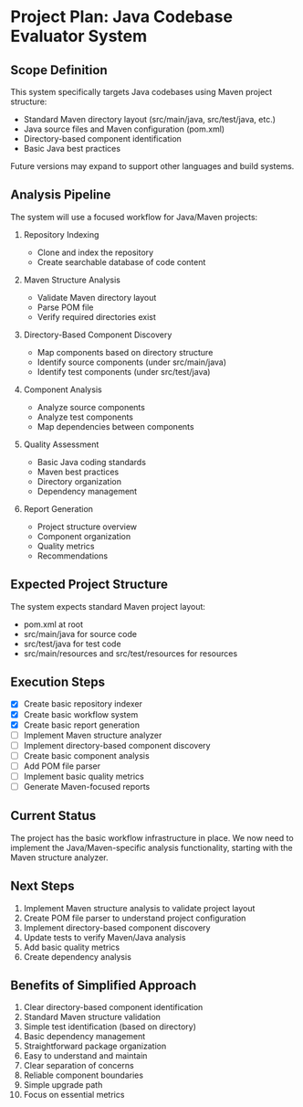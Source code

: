 # Project Plan: Java Codebase Evaluator System

## Scope Definition

This system specifically targets Java codebases using Maven project structure:

- Standard Maven directory layout (src/main/java, src/test/java, etc.)
- Java source files and Maven configuration (pom.xml)
- Directory-based component identification
- Basic Java best practices

Future versions may expand to support other languages and build systems.

## Analysis Pipeline

The system will use a focused workflow for Java/Maven projects:

1. Repository Indexing

   - Clone and index the repository
   - Create searchable database of code content

2. Maven Structure Analysis

   - Validate Maven directory layout
   - Parse POM file
   - Verify required directories exist

3. Directory-Based Component Discovery

   - Map components based on directory structure
   - Identify source components (under src/main/java)
   - Identify test components (under src/test/java)

4. Component Analysis

   - Analyze source components
   - Analyze test components
   - Map dependencies between components

5. Quality Assessment

   - Basic Java coding standards
   - Maven best practices
   - Directory organization
   - Dependency management

6. Report Generation
   - Project structure overview
   - Component organization
   - Quality metrics
   - Recommendations

## Expected Project Structure

The system expects standard Maven project layout:

- pom.xml at root
- src/main/java for source code
- src/test/java for test code
- src/main/resources and src/test/resources for resources

## Execution Steps

- [x] Create basic repository indexer
- [x] Create basic workflow system
- [x] Create basic report generation
- [ ] Implement Maven structure analyzer
- [ ] Implement directory-based component discovery
- [ ] Create basic component analysis
- [ ] Add POM file parser
- [ ] Implement basic quality metrics
- [ ] Generate Maven-focused reports

## Current Status

The project has the basic workflow infrastructure in place. We now need to implement the Java/Maven-specific analysis functionality, starting with the Maven structure analyzer.

## Next Steps

1. Implement Maven structure analysis to validate project layout
2. Create POM file parser to understand project configuration
3. Implement directory-based component discovery
4. Update tests to verify Maven/Java analysis
5. Add basic quality metrics
6. Create dependency analysis

## Benefits of Simplified Approach

1. Clear directory-based component identification
2. Standard Maven structure validation
3. Simple test identification (based on directory)
4. Basic dependency management
5. Straightforward package organization
6. Easy to understand and maintain
7. Clear separation of concerns
8. Reliable component boundaries
9. Simple upgrade path
10. Focus on essential metrics
